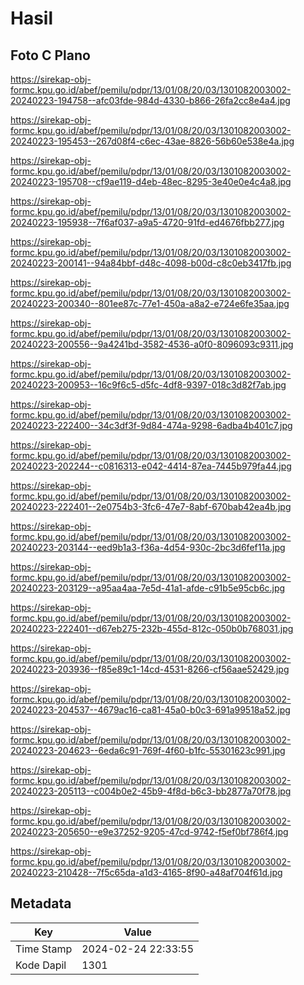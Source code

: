 # Hasil

## Foto C Plano

https://sirekap-obj-formc.kpu.go.id/abef/pemilu/pdpr/13/01/08/20/03/1301082003002-20240223-194758--afc03fde-984d-4330-b866-26fa2cc8e4a4.jpg

https://sirekap-obj-formc.kpu.go.id/abef/pemilu/pdpr/13/01/08/20/03/1301082003002-20240223-195453--267d08f4-c6ec-43ae-8826-56b60e538e4a.jpg

https://sirekap-obj-formc.kpu.go.id/abef/pemilu/pdpr/13/01/08/20/03/1301082003002-20240223-195708--cf9ae119-d4eb-48ec-8295-3e40e0e4c4a8.jpg

https://sirekap-obj-formc.kpu.go.id/abef/pemilu/pdpr/13/01/08/20/03/1301082003002-20240223-195938--7f6af037-a9a5-4720-91fd-ed4676fbb277.jpg

https://sirekap-obj-formc.kpu.go.id/abef/pemilu/pdpr/13/01/08/20/03/1301082003002-20240223-200141--94a84bbf-d48c-4098-b00d-c8c0eb3417fb.jpg

https://sirekap-obj-formc.kpu.go.id/abef/pemilu/pdpr/13/01/08/20/03/1301082003002-20240223-200340--801ee87c-77e1-450a-a8a2-e724e6fe35aa.jpg

https://sirekap-obj-formc.kpu.go.id/abef/pemilu/pdpr/13/01/08/20/03/1301082003002-20240223-200556--9a4241bd-3582-4536-a0f0-8096093c9311.jpg

https://sirekap-obj-formc.kpu.go.id/abef/pemilu/pdpr/13/01/08/20/03/1301082003002-20240223-200953--16c9f6c5-d5fc-4df8-9397-018c3d82f7ab.jpg

https://sirekap-obj-formc.kpu.go.id/abef/pemilu/pdpr/13/01/08/20/03/1301082003002-20240223-222400--34c3df3f-9d84-474a-9298-6adba4b401c7.jpg

https://sirekap-obj-formc.kpu.go.id/abef/pemilu/pdpr/13/01/08/20/03/1301082003002-20240223-202244--c0816313-e042-4414-87ea-7445b979fa44.jpg

https://sirekap-obj-formc.kpu.go.id/abef/pemilu/pdpr/13/01/08/20/03/1301082003002-20240223-222401--2e0754b3-3fc6-47e7-8abf-670bab42ea4b.jpg

https://sirekap-obj-formc.kpu.go.id/abef/pemilu/pdpr/13/01/08/20/03/1301082003002-20240223-203144--eed9b1a3-f36a-4d54-930c-2bc3d6fef11a.jpg

https://sirekap-obj-formc.kpu.go.id/abef/pemilu/pdpr/13/01/08/20/03/1301082003002-20240223-203129--a95aa4aa-7e5d-41a1-afde-c91b5e95cb6c.jpg

https://sirekap-obj-formc.kpu.go.id/abef/pemilu/pdpr/13/01/08/20/03/1301082003002-20240223-222401--d67eb275-232b-455d-812c-050b0b768031.jpg

https://sirekap-obj-formc.kpu.go.id/abef/pemilu/pdpr/13/01/08/20/03/1301082003002-20240223-203936--f85e89c1-14cd-4531-8266-cf56aae52429.jpg

https://sirekap-obj-formc.kpu.go.id/abef/pemilu/pdpr/13/01/08/20/03/1301082003002-20240223-204537--4679ac16-ca81-45a0-b0c3-691a99518a52.jpg

https://sirekap-obj-formc.kpu.go.id/abef/pemilu/pdpr/13/01/08/20/03/1301082003002-20240223-204623--6eda6c91-769f-4f60-b1fc-55301623c991.jpg

https://sirekap-obj-formc.kpu.go.id/abef/pemilu/pdpr/13/01/08/20/03/1301082003002-20240223-205113--c004b0e2-45b9-4f8d-b6c3-bb2877a70f78.jpg

https://sirekap-obj-formc.kpu.go.id/abef/pemilu/pdpr/13/01/08/20/03/1301082003002-20240223-205650--e9e37252-9205-47cd-9742-f5ef0bf786f4.jpg

https://sirekap-obj-formc.kpu.go.id/abef/pemilu/pdpr/13/01/08/20/03/1301082003002-20240223-210428--7f5c65da-a1d3-4165-8f90-a48af704f61d.jpg


## Metadata

| Key        | Value               |
| ---------- | ------------------- |
| Time Stamp | 2024-02-24 22:33:55 |
| Kode Dapil | 1301                |



